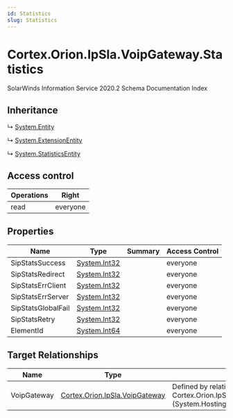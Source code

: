 ```yaml
---
id: Statistics
slug: Statistics
---
```


# Cortex.Orion.IpSla.VoipGateway.Statistics

SolarWinds Information Service 2020.2 Schema Documentation Index

## Inheritance

↳ [System.Entity](./../System/Entity)

↳ [System.ExtensionEntity](./../System/ExtensionEntity)

↳ [System.StatisticsEntity](./../System/StatisticsEntity)

## Access control

| Operations | Right |
| ------ | ------ |
| read | everyone |

## Properties

| Name | Type | Summary | Access Control |
| ------ | ------ | ------ | ------ |
| SipStatsSuccess | [System.Int32](https://docs.microsoft.com/en-us/dotnet/api/system.int32) |  | everyone |
| SipStatsRedirect | [System.Int32](https://docs.microsoft.com/en-us/dotnet/api/system.int32) |  | everyone |
| SipStatsErrClient | [System.Int32](https://docs.microsoft.com/en-us/dotnet/api/system.int32) |  | everyone |
| SipStatsErrServer | [System.Int32](https://docs.microsoft.com/en-us/dotnet/api/system.int32) |  | everyone |
| SipStatsGlobalFail | [System.Int32](https://docs.microsoft.com/en-us/dotnet/api/system.int32) |  | everyone |
| SipStatsRetry | [System.Int32](https://docs.microsoft.com/en-us/dotnet/api/system.int32) |  | everyone |
| ElementId | [System.Int64](https://docs.microsoft.com/en-us/dotnet/api/system.int64) |  | everyone |

## Target Relationships

| Name | Type | Notes |
| ------ | ------ | ------ |
| VoipGateway | [Cortex.Orion.IpSla.VoipGateway](./../Cortex.Orion.IpSla/VoipGateway) | Defined by relationship Cortex.Orion.IpSla.VoipGatewayToStatistics (System.Hosting) |

